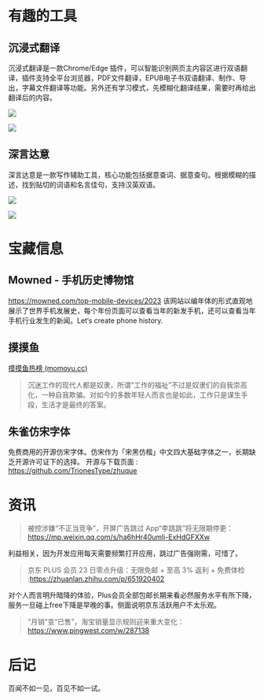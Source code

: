 
# 有趣的工具
## 沉浸式翻译
沉浸式翻译是一款Chrome/Edge 插件，可以智能识别网页主内容区进行双语翻译，插件支持全平台浏览器，PDF文件翻译，EPUB电子书双语翻译、制作、导出，字幕文件翻译等功能。另外还有学习模式，先模糊化翻译结果，需要时再给出翻译后的内容。

![](https://i.imgur.com/KGMkgUA.png)

![](https://i.imgur.com/bMVw0jt.jpg)

## 深言达意
深言达意是一款写作辅助工具，核心功能包括据意查词、据意查句。根据模糊的描述，找到贴切的词语和名言佳句，支持汉英双语。

![](https://i.imgur.com/U04bGk1.png)

![](https://i.imgur.com/wChrM8I.png)


# 宝藏信息
## Mowned - 手机历史博物馆
https://mowned.com/top-mobile-devices/2023
该网站以编年体的形式直观地展示了世界手机发展史，每个年份页面可以查看当年的新发手机，还可以查看当年手机行业发生的新闻。Let‘s create phone history.

## 摸摸鱼
[摸摸鱼热榜 (momoyu.cc)](https://momoyu.cc/)
> 沉迷工作的现代人都是奴隶，所谓“工作的福祉”不过是奴隶们的自我崇高化，一种自我欺骗。对如今的多数年轻人而言也是如此，工作只是谋生手段，生活才是最终的答案。


## 朱雀仿宋字体
免费商用的开源仿宋字体。仿宋作为「宋黑仿楷」中文四大基础字体之一，长期缺乏开源许可证下的选择。
开源与下载页面 : https://github.com/TrionesType/zhuque

# 资讯

> 被控涉嫌“不正当竞争”，开屏广告跳过 App“李跳跳”将无限期停更： https://mp.weixin.qq.com/s/ha6hHr40umlj-ExHdGFXXw

利益相关，因为开发应用每天需要频繁打开应用，跳过广告强刚需，可惜了。

> 京东 PLUS 会员 23 日零点升级：无限免邮 + 至高 3% 返利 + 免费体检 :https://zhuanlan.zhihu.com/p/651920402

对个人而言明升暗降的体验，Plus会员全部包邮长期来看必然服务水平有所下降，服务一旦碰上free下降是早晚的事。侧面说明京东活跃用户不太乐观。

> “月销”变“已售”，淘宝销量显示规则迎来重大变化： https://www.pingwest.com/w/287138


# 后记
百闻不如一见，百见不如一试。

 